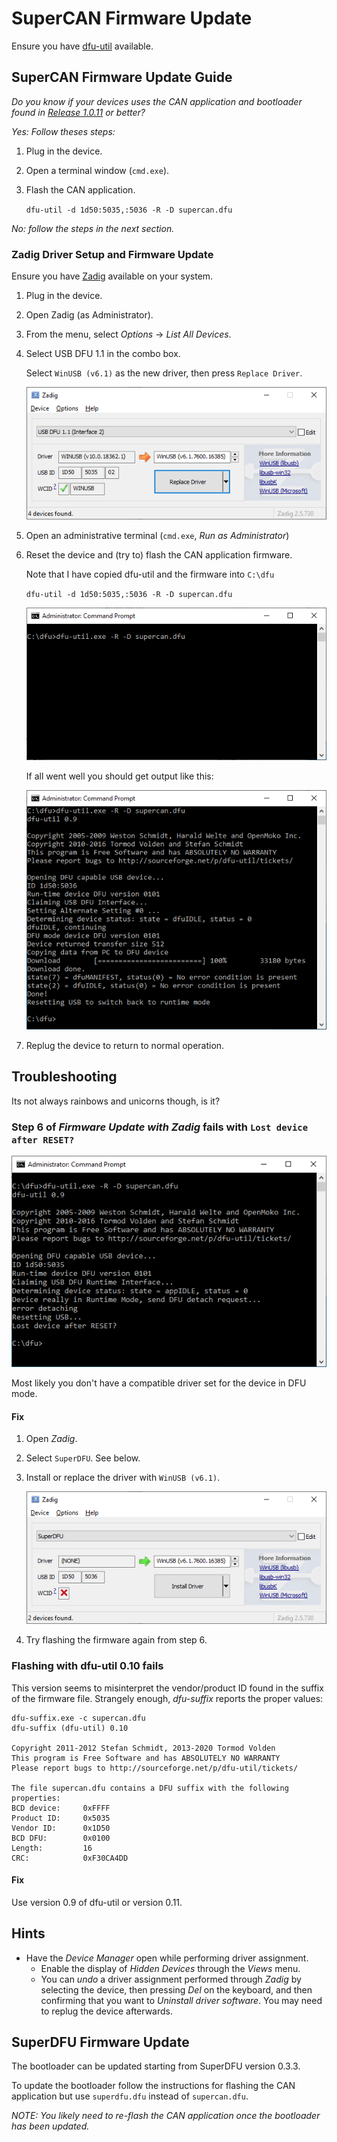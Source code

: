 # SuperCAN Firmware Update

Ensure you have [dfu-util](http://dfu-util.sourceforge.net/releases/) available.

## SuperCAN Firmware Update Guide

_Do you know if your devices uses the CAN application and bootloader found in [Release 1.0.11](https://github.com/jgressmann/supercan/releases/tag/v1.0.11) or better?_


*Yes: Follow theses steps:*

1. Plug in the device.
2. Open a terminal window (`cmd.exe`).
3. Flash the CAN application.

	`dfu-util -d 1d50:5035,:5036 -R -D supercan.dfu`


*No: follow the steps in the next section.*

### Zadig Driver Setup and Firmware Update

Ensure you have [Zadig](https://zadig.akeo.ie/) available on your system.

1. Plug in the device.
2. Open Zadig (as Administrator).
3. From the menu, select _Options_ -> _List All Devices_.
4. Select USB DFU 1.1 in the combo box.

	Select `WinUSB (v6.1)` as the new driver, then press `Replace Driver`.


	![USB DFU 1.1 selected in Zadig](doc/zadig-runtime-mode-replace-v10-v6.png)

5. Open an administrative terminal (`cmd.exe`, _Run as Administrator_)

6. Reset the device and (try to) flash the CAN application firmware.

	Note that I have copied dfu-util and the firmware into `C:\dfu`

	`dfu-util -d 1d50:5035,:5036 -R -D supercan.dfu`

	![dfu-util: flash cmd](doc/cmd-dfu-util-flash.png)


	If all went well you should get output like this:

	![dfu-util: flash succeeded](doc/cmd-dfu-util-flash-success.png)

7. Replug the device to return to normal operation.


## Troubleshooting

Its not always rainbows and unicorns though, is it?

### **Step 6** of _Firmware Update with Zadig_ fails with `Lost device after RESET?`

![dfu-util: Lost device after RESET?](doc/cmd-dfu-util-flash-lost-device-after-reset.png)

Most likely you don't have a compatible driver set for the device in DFU mode.

#### Fix

1. Open _Zadig_.
2. Select `SuperDFU`. See below.
3. Install or replace the driver with `WinUSB (v6.1)`.

	![Zadig: install driver for SuperDFU](doc/zadig-dfu-mode.png)


4. Try flashing the firmware again from step 6.

### Flashing with dfu-util 0.10 fails

This version seems to misinterpret the vendor/product ID found in the suffix of the firmware file.
Strangely enough, _dfu-suffix_ reports the proper values:

```
dfu-suffix.exe -c supercan.dfu
dfu-suffix (dfu-util) 0.10

Copyright 2011-2012 Stefan Schmidt, 2013-2020 Tormod Volden
This program is Free Software and has ABSOLUTELY NO WARRANTY
Please report bugs to http://sourceforge.net/p/dfu-util/tickets/

The file supercan.dfu contains a DFU suffix with the following properties:
BCD device:     0xFFFF
Product ID:     0x5035
Vendor ID:      0x1D50
BCD DFU:        0x0100
Length:         16
CRC:            0xF30CA4DD
```

#### Fix

Use version 0.9 of dfu-util or version 0.11.

## Hints

* Have the _Device Manager_ open while performing driver assignment.
	* Enable the display of _Hidden Devices_ through the _Views_ menu.
	* You can _undo_ a driver assignment performed through _Zadig_ by selecting the device, then pressing _Del_ on the keyboard, and then confirming that you want to _Uninstall driver software_. You may need to replug the device afterwards.


## SuperDFU Firmware Update

The bootloader can be updated starting from SuperDFU version 0.3.3.

To update the bootloader follow the instructions for flashing the CAN application but use `superdfu.dfu` instead of `supercan.dfu`.

_NOTE: You likely need to re-flash the CAN application once the bootloader has been updated._

